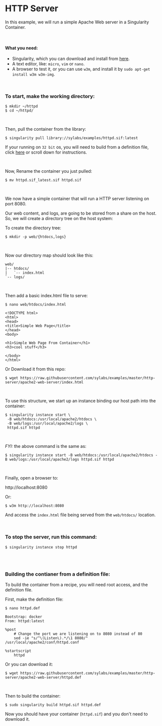 # HTTP Server

In this example, we will run a simple Apache Web server in a Singularity Container.

<br>

#### What you need:
 - Singularity, which you can download and install from [here](https://github.com/sylabs/singularity).
 - A text editor, like: `micro`, `vim` or `nano`.
 - A browser to test it, or you can use `w3m`, and install it by `sudo apt-get install w3m w3m-img`.
 

<br>

### To start, make the working directory:

```
$ mkdir ~/httpd
$ cd ~/httpd/
```

<br>

Then, pull the container from the library:

```
$ singularity pull library://sylabs/examples/httpd.sif:latest
```
If your running on `32 bit` os, you will need to build from a definition file, click [here](#building-the-contianer-from-a-definition-file) or scroll down for instructions.

<br>

Now, Rename the container you just pulled:

```
$ mv httpd.sif_latest.sif httpd.sif
```

<br>

We now have a simple container that will run a HTTP server listening on port 8080.

Our web content, and logs, are going to be stored from a share on the host. So, we will create a directory tree on the host system:

To create the directory tree:

```
$ mkdir -p web/{htdocs,logs}
```

<br>

Now our directory map should look like this:

```
web/
|-- htdocs/
|   `-- index.html
`-- logs/
```

<br>


Then add a basic index.html file to serve:

```
$ nano web/htdocs/index.html
```
```
<!DOCTYPE html>
<html>
<head>
<title>Simple Web Page</title>
</head>
<body>

<h1>Simple Web Page From Container</h1>
<h3>cool stuff</h3>

</body>
</html>
```

Or Download it from this repo:

```
$ wget https://raw.githubusercontent.com/sylabs/examples/master/http-server/apache2-web-server/index.html
```


<br>


To use this structure, we start up an instance binding our host path into the container:

```
$ singularity instance start \
 -B web/htdocs:/usr/local/apache2/htdocs \
 -B web/logs:/usr/local/apache2/logs \
 httpd.sif httpd
```

<br>

*FYI:* the above command is the same as:

```
$ singularity instance start -B web/htdocs:/usr/local/apache2/htdocs -B web/logs:/usr/local/apache2/logs httpd.sif httpd
```

<br>

Finally, open a browser to:

http://localhost:8080

Or:
```
$ w3m http://localhost:8080
```

And access the `index.html` file being served from the `web/htdocs/` location.


<br>


### To stop the server, run this command:

```
$ singularity instance stop httpd
```


<br>
<br>


### Building the contianer from a definition file:

To build the container from a recipe, you will need root access, and the definition file.

First, make the definition file:

```
$ nano httpd.def
```
```
Bootstrap: docker
From: httpd:latest

%post
    # Change the port we are listening on to 8080 instead of 80
    sed -ie "s/^\(Listen\).*/\1 8080/" /usr/local/apache2/conf/httpd.conf

%startscript
    httpd
```

Or you can download it:

```
$ wget https://raw.githubusercontent.com/sylabs/examples/master/http-server/apache2-web-server/httpd.def
```

<br>

Then to build the container:

```
$ sudo singularity build httpd.sif httpd.def
```

Now you should have your container (`httpd.sif`) and you don't need to download it.

<br>
<br>

